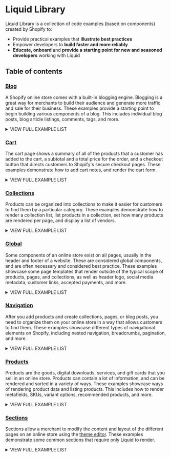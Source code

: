 # Liquid Library

Liquid Library is a collection of code examples (based on components) created by Shopify to:

- Provide practical examples that **illustrate best practices**
- Empower developers to **build faster and more reliably**
- **Educate, onboard** and **provide a starting point for new and seasoned developers** working with Liquid 

 ## Table of contents 
 
### <a href="https://github.com/Shopify/liquid-library-examples/tree/master/blog">Blog</a>

A Shopify online store comes with a built-in blogging engine. Blogging is a great way for merchants to build their audience and generate more traffic and sale for their business. These examples provide a starting point to begin building various components of a blog. This includes individual blog posts, blog article listings, comments, tags, and more. 

 
<details><summary>VIEW FULL EXAMPLE LIST</summary>

 - <a href="https://github.com/Shopify/liquid-library-examples/tree/master/blog#blog-article-list">Blog article list</a> 
 - <a href="https://github.com/Shopify/liquid-library-examples/tree/master/blog#blog-article-page">Blog article page</a> 
 - <a href="https://github.com/Shopify/liquid-library-examples/tree/master/blog#blog-tag-list">Blog tag list</a> 
 - <a href="https://github.com/Shopify/liquid-library-examples/tree/master/blog#comments-list">Comments list</a> 
 - <a href="https://github.com/Shopify/liquid-library-examples/tree/master/blog#featured-blog-posts">Featured blog posts</a> 
 - <a href="https://github.com/Shopify/liquid-library-examples/tree/master/blog#previous-and-next-article-buttons">Previous and next article buttons</a> 
</details>

### <a href="https://github.com/Shopify/liquid-library-examples/tree/master/cart">Cart</a>

The cart page shows a summary of all of the products that a customer has added to the cart, a subtotal and a total price for the order, and a checkout button that directs customers to Shopify's secure checkout pages. These examples demonstrate how to add cart notes, and render the cart form. 

 
<details><summary>VIEW FULL EXAMPLE LIST</summary>

 - <a href="https://github.com/Shopify/liquid-library-examples/tree/master/cart#cart-notes">Cart notes</a> 
 - <a href="https://github.com/Shopify/liquid-library-examples/tree/master/cart#checkout-form">Checkout form</a> 
</details>

### <a href="https://github.com/Shopify/liquid-library-examples/tree/master/collections">Collections</a>

Products can be organized into collections to make it easier for customers to find them by a particular category. These examples demonstrate how to render a collection list, list products in a collection, set how many products are rendered per page, and display a list of vendors. 

 
<details><summary>VIEW FULL EXAMPLE LIST</summary>

 - <a href="https://github.com/Shopify/liquid-library-examples/tree/master/collections#collection-list">Collection list</a> 
 - <a href="https://github.com/Shopify/liquid-library-examples/tree/master/collections#collection-page">Collection page</a> 
 - <a href="https://github.com/Shopify/liquid-library-examples/tree/master/collections#product-limit">Product limit</a> 
 - <a href="https://github.com/Shopify/liquid-library-examples/tree/master/collections#vendor-link-list">Vendor link list</a> 
</details>

### <a href="https://github.com/Shopify/liquid-library-examples/tree/master/global">Global</a>

Some components of an online store exist on all pages, usually in the header and footer of a website. These are considered global components, and are often necessary and considered best practice. These examples showcase some page templates that render outside of the typical scope of products, pages, and collections, as well as header logo, social media metadata, customer links, accepted payments, and more. 

 
<details><summary>VIEW FULL EXAMPLE LIST</summary>

 - <a href="https://github.com/Shopify/liquid-library-examples/tree/master/global#404-page">404 page</a> 
 - <a href="https://github.com/Shopify/liquid-library-examples/tree/master/global#copyright-text">Copyright text</a> 
 - <a href="https://github.com/Shopify/liquid-library-examples/tree/master/global#customer-account-links">Customer account links</a> 
 - <a href="https://github.com/Shopify/liquid-library-examples/tree/master/global#customer-login">Customer login</a> 
 - <a href="https://github.com/Shopify/liquid-library-examples/tree/master/global#header-logo">Header logo</a> 
 - <a href="https://github.com/Shopify/liquid-library-examples/tree/master/global#og-tags">Og tags</a> 
 - <a href="https://github.com/Shopify/liquid-library-examples/tree/master/global#password-page">Password page</a> 
 - <a href="https://github.com/Shopify/liquid-library-examples/tree/master/global#payment-icons">Payment icons</a> 
 - <a href="https://github.com/Shopify/liquid-library-examples/tree/master/global#skip-link">Skip link</a> 
</details>

### <a href="https://github.com/Shopify/liquid-library-examples/tree/master/navigation">Navigation</a>

After you add products and create collections, pages, or blog posts, you need to organize them on your online store in a way that allows customers to find them. These examples showcase different types of navigational elements on Shopify, including nested navigation, breadcrumbs, pagination, and more. 

 
<details><summary>VIEW FULL EXAMPLE LIST</summary>

 - <a href="https://github.com/Shopify/liquid-library-examples/tree/master/navigation#breadcrumb-navigation">Breadcrumb navigation</a> 
 - <a href="https://github.com/Shopify/liquid-library-examples/tree/master/navigation#nested-navigation">Nested navigation</a> 
 - <a href="https://github.com/Shopify/liquid-library-examples/tree/master/navigation#pagination-simple">Pagination simple</a> 
 - <a href="https://github.com/Shopify/liquid-library-examples/tree/master/navigation#pagination">Pagination</a> 
 - <a href="https://github.com/Shopify/liquid-library-examples/tree/master/navigation#social-media-navigation">Social media navigation</a> 
</details>

### <a href="https://github.com/Shopify/liquid-library-examples/tree/master/products">Products</a>

Products are the goods, digital downloads, services, and gift cards that you sell in an online store. Products can contain a lot of information, and can be rendered and sorted in a variety of ways. These examples showcase ways of rendering product data and listing products. This includes how to render metafields, SKUs, variant options, recommended products, and more. 

 
<details><summary>VIEW FULL EXAMPLE LIST</summary>

 - <a href="https://github.com/Shopify/liquid-library-examples/tree/master/products#product-metafields">Product metafields</a> 
 - <a href="https://github.com/Shopify/liquid-library-examples/tree/master/products#product-variant-images">Product variant images</a> 
 - <a href="https://github.com/Shopify/liquid-library-examples/tree/master/products#product-variant-selector">Product variant selector</a> 
 - <a href="https://github.com/Shopify/liquid-library-examples/tree/master/products#recommended-products-by-collection">Recommended products by collection</a> 
 - <a href="https://github.com/Shopify/liquid-library-examples/tree/master/products#recommended-products-tag">Recommended products tag</a> 
 - <a href="https://github.com/Shopify/liquid-library-examples/tree/master/products#show-product-sku">Show product sku</a> 
 - <a href="https://github.com/Shopify/liquid-library-examples/tree/master/products#single-variant-product">Single variant product</a> 
</details>

### <a href="https://github.com/Shopify/liquid-library-examples/tree/master/sections">Sections</a>

Sections allow a merchant to modify the content and layout of the different pages on an online store using the [theme editor](https://help.shopify.com/en/themes/development/theme-editor). These examples demonstrate some common sections that require only Liquid to render. 

 
<details><summary>VIEW FULL EXAMPLE LIST</summary>

 - <a href="https://github.com/Shopify/liquid-library-examples/tree/master/sections#announcement-bar">Announcement bar</a> 
 - <a href="https://github.com/Shopify/liquid-library-examples/tree/master/sections#call-to-action">Call to action</a> 
 - <a href="https://github.com/Shopify/liquid-library-examples/tree/master/sections#featured-text">Featured text</a> 
 - <a href="https://github.com/Shopify/liquid-library-examples/tree/master/sections#homepage-quotes">Homepage quotes</a> 
 - <a href="https://github.com/Shopify/liquid-library-examples/tree/master/sections#logo-list">Logo list</a> 
 - <a href="https://github.com/Shopify/liquid-library-examples/tree/master/sections#password-content">Password content</a> 
</details>